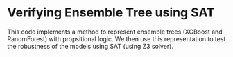 # Verifying Ensemble Tree using SAT

This code implements a method to represent ensemble trees (XGBoost and RanomForest) with propsitional logic. We then use this representation to test the robustness of the models using SAT (using Z3 solver).

